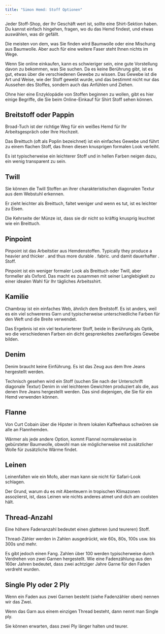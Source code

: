 ```yaml
---
title: "Simon Hemd: Stoff Optionen"
---
```


Jeder Stoff-Shop, der Ihr Geschäft wert ist, sollte eine Shirt-Sektion haben. Du kannst einfach hingehen, fragen, wo du das Hemd findest, und etwas auswählen, was dir gefällt.

Die meisten von dem, was Sie finden wird Baumwolle oder eine Mischung aus Baumwolle. Aber auch für eine weitere Faser steht Ihnen nichts im Wege.

Wenn Sie online einkaufen, kann es schwieriger sein, eine gute Vorstellung davon zu bekommen, was Sie suchen. Da es keine Berührung gibt, ist es gut, etwas über die verschiedenen Gewebe zu wissen. Das Gewebe ist die Art und Weise, wie der Stoff gewebt wurde, und das bestimmt nicht nur das Aussehen des Stoffes, sondern auch das Anfühlen und Ziehen.

Ohne hier eine Enzyklopädie von Stoffen beginnen zu wollen, gibt es hier einige Begriffe, die Sie beim Online-Einkauf für Shirt Stoff sehen können.

## Breitstoff oder Pappin

Broad-Tuch ist der richtige Weg für ein weißes Hemd für Ihr Arbeitsgespräch oder Ihre Hochzeit.

Das Breittuch (oft als Poplin bezeichnet) ist ein einfaches Gewebe und führt zu einem flachen Stoff, das Ihnen diesen knusprigen formalen Look verleiht.

Es ist typischerweise ein leichterer Stoff und in hellen Farben neigen dazu, ein wenig transparent zu sein.

## Twill

Sie können die Twill Stoffen an ihrer charakteristischen diagonalen Textur aus dem Webstuhl erkennen.

Er zieht leichter als Breittuch, faltet weniger und wenn es tut, ist es leichter zu Eisen.

Die Kehrseite der Münze ist, dass sie dir nicht so kräftig knusprig leuchtet wie ein Breittuch.

## Pinpoint

Pinpoint ist das Arbeitstier aus Hemdenstoffen. Typically they produce a heavier and thicker . and thus more durable . fabric. und damit dauerhafter . Stoff.

Pinpoint ist ein weniger formaler Look als Breittuch oder Twill, aber formeller als Oxford. Das macht es zusammen mit seiner Langlebigkeit zu einer idealen Wahl für Ihr tägliches Arbeitsshirt.

## Kamilie

Chambray ist ein einfaches Web, ähnlich dem Breitstoff. Es ist anders, weil es ein viel schwereres Garn und typischerweise unterschiedliche Farben für den Weft und die Breite verwendet.

Das Ergebnis ist ein viel texturierterer Stoff, beide in Berührung als Optik, wo die verschiedenen Farben ein dicht gesprenkeltes zweifarbiges Gewebe bilden.

## Denim

Denim braucht keine Einführung. Es ist das Zeug aus dem Ihre Jeans hergestellt werden.

Technisch gesehen wird ein Stoff (suchen Sie nach der Unterschrift diagonale Textur) Denim in viel leichteren Gewichten produziert als die, aus denen Ihre Jeans hergestellt werden. Das sind diejenigen, die Sie für ein Hemd verwenden können.

## Flanne

Von Curt Cobain über die Hipster in Ihrem lokalen Kaffeehaus schwören sie alle an Flannhemden.

Wärmer als jede andere Option, kommt Flannel normalerweise in gebürsteter Baumwolle, obwohl man sie möglicherweise mit zusätzlicher Wolle für zusätzliche Wärme findet.

## Leinen

Leinenfalten wie ein Mofo, aber man kann sie nicht für Safari-Look schlagen.

Der Grund, warum du es mit Abenteuern in tropischen Klimazonen assoziierst, ist, dass Leinen wie nichts anderes atmet und dich am coolsten hält.

## Thread-Anzahl

Eine höhere Fadenanzahl bedeutet einen glatteren (und teureren) Stoff.

Thread-Zähler werden in Zahlen ausgedrückt, wie 60s, 80s, 100s usw. bis 300s und mehr.

Es gibt jedoch einen Fang. Zahlen über 100 werden typischerweise durch Verdrehen von zwei Garnen hergestellt. Wie eine Fadenzählung aus den 160er Jahren bedeutet, dass zwei achtziger Jahre Garne für den Faden verdreht wurden.

## Single Ply oder 2 Ply

Wenn ein Faden aus zwei Garnen besteht (siehe Fadenzähler oben) nennen wir das Zwei.

Wenn das Garn aus einem einzigen Thread besteht, dann nennt man Single ply.

Sie können erwarten, dass zwei Ply länger halten und teurer.
